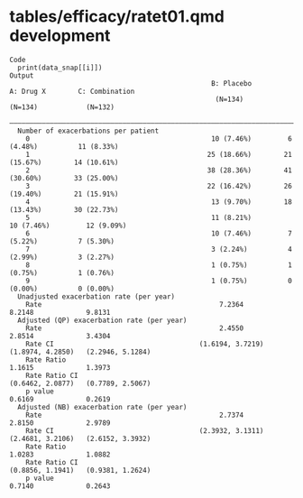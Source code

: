 # tables/efficacy/ratet01.qmd development

    Code
      print(data_snap[[i]])
    Output
                                                      B: Placebo         A: Drug X        C: Combination 
                                                       (N=134)            (N=134)            (N=132)     
      ———————————————————————————————————————————————————————————————————————————————————————————————————
      Number of exacerbations per patient                                                                
        0                                             10 (7.46%)         6 (4.48%)          11 (8.33%)   
        1                                            25 (18.66%)        21 (15.67%)        14 (10.61%)   
        2                                            38 (28.36%)        41 (30.60%)        33 (25.00%)   
        3                                            22 (16.42%)        26 (19.40%)        21 (15.91%)   
        4                                             13 (9.70%)        18 (13.43%)        30 (22.73%)   
        5                                             11 (8.21%)         10 (7.46%)         12 (9.09%)   
        6                                             10 (7.46%)         7 (5.22%)          7 (5.30%)    
        7                                             3 (2.24%)          4 (2.99%)          3 (2.27%)    
        8                                             1 (0.75%)          1 (0.75%)          1 (0.76%)    
        9                                             1 (0.75%)          0 (0.00%)          0 (0.00%)    
      Unadjusted exacerbation rate (per year)                                                            
        Rate                                            7.2364             8.2148             9.8131     
      Adjusted (QP) exacerbation rate (per year)                                                         
        Rate                                            2.4550             2.8514             3.4304     
        Rate CI                                    (1.6194, 3.7219)   (1.8974, 4.2850)   (2.2946, 5.1284)
        Rate Ratio                                                         1.1615             1.3973     
        Rate Ratio CI                                                 (0.6462, 2.0877)   (0.7789, 2.5067)
        p value                                                            0.6169             0.2619     
      Adjusted (NB) exacerbation rate (per year)                                                         
        Rate                                            2.7374             2.8150             2.9789     
        Rate CI                                    (2.3932, 3.1311)   (2.4681, 3.2106)   (2.6152, 3.3932)
        Rate Ratio                                                         1.0283             1.0882     
        Rate Ratio CI                                                 (0.8856, 1.1941)   (0.9381, 1.2624)
        p value                                                            0.7140             0.2643     

